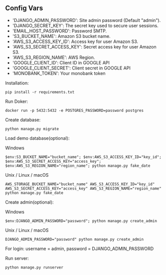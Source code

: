 ## Config Vars

- 'DJANGO_ADMIN_PASSWORD': Site admin password (Default "admin").
- 'DJANGO_SECRET_KEY': The secret key used to secure user sessions.
- 'EMAIL_HOST_PASSWORD': Password SMTP.
- 'S3_BUCKET_NAME': Amazon S3 bucket name.
- 'AWS_S3_ACCESS_KEY_ID': Access key for user Amazon S3.
- 'AWS_S3_SECRET_ACCESS_KEY': Secret access key for user Amazon S3.
- 'AWS_S3_REGION_NAME': AWS Region.
- 'GOOGLE_CLIENT_ID': Client ID in GOOGLE API
- 'GOOGLE_CLIENT_SECRET': Client secret in GOOGLE API
- 'MONOBANK_TOKEN': Your monobank token

Installation:

```
pip install -r requirements.txt
```

Run Doker:

```
docker run -p 5432:5432 -e POSTGRES_PASSWORD=password postgres
```

Create database:

```
python manage.py migrate
```

Load demo database(optional):

Windows

```
$env:S3_BUCKET_NAME="bucket_name"; $env:AWS_S3_ACCESS_KEY_ID="key_id"; $env:AWS_S3_SECRET_ACCESS_KEY="access_key"; $env:AWS_S3_REGION_NAME="region_name"; python manage.py fake_date
```
Unix / Linux / macOS
```
AWS_STORAGE_BUCKET_NAME="bucket_name" AWS_S3_ACCESS_KEY_ID="key_id" AWS_S3_SECRET_ACCESS_KEY="access_key" AWS_S3_REGION_NAME="region_name" python manage.py fake_date
```

Create admin(optional):

Windows
```
$env:DJANGO_ADMIN_PASSWORD="password"; python manage.py create_admin
```
Unix / Linux / macOS
```
DJANGO_ADMIN_PASSWORD="password" python manage.py create_admin
```

For login:
username = admin, password = DJANGO_ADMIN_PASSWORD

Run server:

```
python manage.py runserver
```
